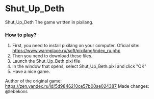 # Shut_Up_Deth
Shut_Up_Deth
The game written in pixilang.

### How to play?

1. First, you need to install pixilang on your computer. Oficial site: https://www.warmplace.ru/soft/pixilang/index_ru.php
2. Then you need to download these files.
3. Launch the Shut_Up_Beth.pixi file
4. In the window that opens, select Shut_Up_Beth.pixi and click "OK"
5. Have a nice game.

Author of the original game: https://zen.yandex.ru/id/5d9846210ce57b00ae024387
Made changes: @lebekons
